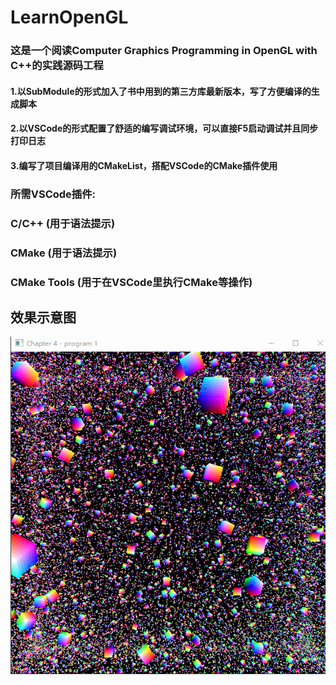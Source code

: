 # LearnOpenGL
### 这是一个阅读Computer Graphics Programming in OpenGL with C++的实践源码工程
#### 1.以SubModule的形式加入了书中用到的第三方库最新版本，写了方便编译的生成脚本
#### 2.以VSCode的形式配置了舒适的编写调试环境，可以直接F5启动调试并且同步打印日志
#### 3.编写了项目编译用的CMakeList，搭配VSCode的CMake插件使用

### 所需VSCode插件:
### C/C++ (用于语法提示)
### CMake (用于语法提示)
### CMake Tools (用于在VSCode里执行CMake等操作)

## 效果示意图
![image](https://github.com/GeorgeZuo42/LearnOpenGL/blob/master/engine/example/1.gif )
